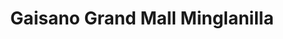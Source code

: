 ---
title: "Gaisano Grand Mall Minglanilla"
url: /minglanilla/gaisano-grand-mall-minglanilla/
shop: Einkaufszentrum
---